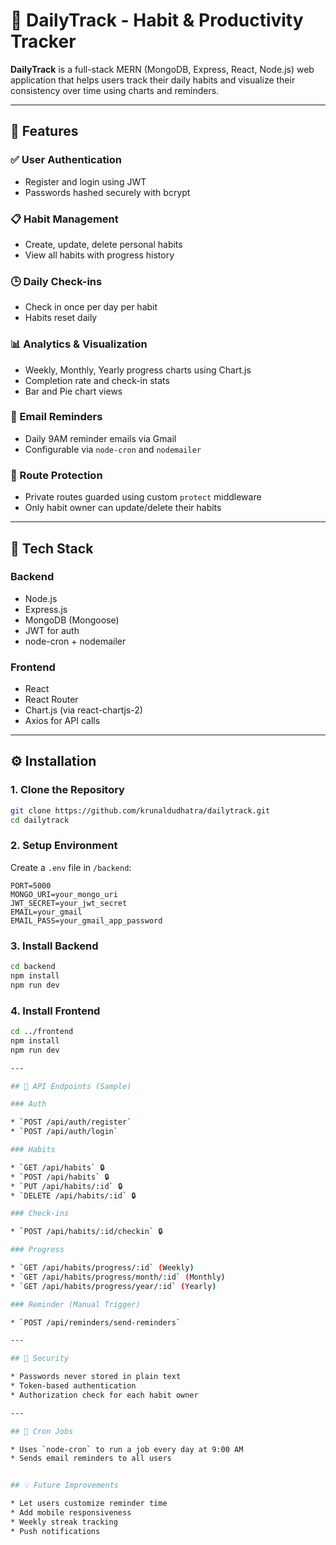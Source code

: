 # 📅 DailyTrack - Habit & Productivity Tracker

**DailyTrack** is a full-stack MERN (MongoDB, Express, React, Node.js) web application that helps users track their daily habits and visualize their consistency over time using charts and reminders.

---

## 🚀 Features

### ✅ User Authentication

* Register and login using JWT
* Passwords hashed securely with bcrypt

### 📋 Habit Management

* Create, update, delete personal habits
* View all habits with progress history

### 🕒 Daily Check-ins

* Check in once per day per habit
* Habits reset daily

### 📊 Analytics & Visualization

* Weekly, Monthly, Yearly progress charts using Chart.js
* Completion rate and check-in stats
* Bar and Pie chart views

### 📧 Email Reminders

* Daily 9AM reminder emails via Gmail
* Configurable via `node-cron` and `nodemailer`

### 🔐 Route Protection

* Private routes guarded using custom `protect` middleware
* Only habit owner can update/delete their habits

---

## 🧱 Tech Stack

### Backend

* Node.js
* Express.js
* MongoDB (Mongoose)
* JWT for auth
* node-cron + nodemailer

### Frontend

* React
* React Router
* Chart.js (via react-chartjs-2)
* Axios for API calls

---

## ⚙️ Installation

### 1. Clone the Repository

```bash
git clone https://github.com/krunaldudhatra/dailytrack.git
cd dailytrack
```

### 2. Setup Environment

Create a `.env` file in `/backend`:

```env
PORT=5000
MONGO_URI=your_mongo_uri
JWT_SECRET=your_jwt_secret
EMAIL=your_gmail
EMAIL_PASS=your_gmail_app_password
```

### 3. Install Backend

```bash
cd backend
npm install
npm run dev
```

### 4. Install Frontend

```bash
cd ../frontend
npm install
npm run dev

---

## 🧪 API Endpoints (Sample)

### Auth

* `POST /api/auth/register`
* `POST /api/auth/login`

### Habits

* `GET /api/habits` 🔒
* `POST /api/habits` 🔒
* `PUT /api/habits/:id` 🔒
* `DELETE /api/habits/:id` 🔒

### Check-ins

* `POST /api/habits/:id/checkin` 🔒

### Progress

* `GET /api/habits/progress/:id` (Weekly)
* `GET /api/habits/progress/month/:id` (Monthly)
* `GET /api/habits/progress/year/:id` (Yearly)

### Reminder (Manual Trigger)

* `POST /api/reminders/send-reminders`

---

## 🔐 Security

* Passwords never stored in plain text
* Token-based authentication
* Authorization check for each habit owner

---

## 📆 Cron Jobs

* Uses `node-cron` to run a job every day at 9:00 AM
* Sends email reminders to all users


## 💡 Future Improvements

* Let users customize reminder time
* Add mobile responsiveness
* Weekly streak tracking
* Push notifications
